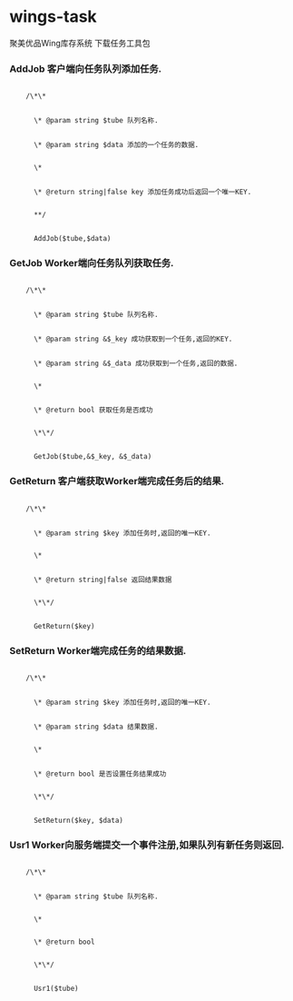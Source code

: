 # wings-task
聚美优品Wing库存系统 下载任务工具包

<h3>AddJob 客户端向任务队列添加任务.</h3>

<code>
    /\*\*<p>
    &nbsp;&nbsp;\* @param string $tube 队列名称.<p>
    &nbsp;&nbsp;\* @param string $data 添加的一个任务的数据.<p>
    &nbsp;&nbsp;\*<p>
    &nbsp;&nbsp;\* @return string|false key 添加任务成功后返回一个唯一KEY.<p>
    &nbsp;&nbsp;**/<p>
    &nbsp;&nbsp;AddJob($tube,$data)
</code>

<h3>GetJob Worker端向任务队列获取任务.</h3>

<code>
    /\*\*<p>
    &nbsp;&nbsp;\* @param string $tube 队列名称.<p>
    &nbsp;&nbsp;\* @param string &$_key 成功获取到一个任务,返回的KEY.<p>
    &nbsp;&nbsp;\* @param string &$_data 成功获取到一个任务,返回的数据.<p>
    &nbsp;&nbsp;\*<p>
    &nbsp;&nbsp;\* @return bool 获取任务是否成功<p>
    &nbsp;&nbsp;\*\*/<p>
    &nbsp;&nbsp;GetJob($tube,&$_key, &$_data)
</code>

<h3>GetReturn 客户端获取Worker端完成任务后的结果.</h3>

<code>
    /\*\*<p>
    &nbsp;&nbsp;\* @param string $key 添加任务时,返回的唯一KEY.<p>
    &nbsp;&nbsp;\*<p>
    &nbsp;&nbsp;\* @return string|false 返回结果数据<p>
    &nbsp;&nbsp;\*\*/<p>
    &nbsp;&nbsp;GetReturn($key)
</code>


<h3>SetReturn Worker端完成任务的结果数据.</h3>

<code>
    /\*\*<p>
    &nbsp;&nbsp;\* @param string $key 添加任务时,返回的唯一KEY.<p>
    &nbsp;&nbsp;\* @param string $data 结果数据.<p>
    &nbsp;&nbsp;\*<p>
    &nbsp;&nbsp;\* @return bool 是否设置任务结果成功<p>
    &nbsp;&nbsp;\*\*/<p>
    &nbsp;&nbsp;SetReturn($key, $data)
</code>

<h3>Usr1 Worker向服务端提交一个事件注册,如果队列有新任务则返回.</h3>

<code>
    /\*\*<p>
    &nbsp;&nbsp;\* @param string $tube 队列名称.<p>
    &nbsp;&nbsp;\*<p>
    &nbsp;&nbsp;\* @return bool<p>
    &nbsp;&nbsp;\*\*/<p>
    &nbsp;&nbsp;Usr1($tube)
</code>



